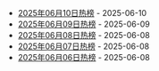 * [2025年06月10日热榜](https://product-daily.haha.ai/posts/20250610) - 2025-06-10
* [2025年06月09日热榜](https://product-daily.haha.ai/posts/20250609) - 2025-06-09
* [2025年06月08日热榜](https://product-daily.haha.ai/posts/20250608) - 2025-06-08
* [2025年06月07日热榜](https://product-daily.haha.ai/posts/20250607) - 2025-06-08
* [2025年06月06日热榜](https://product-daily.haha.ai/posts/20250606) - 2025-06-08
